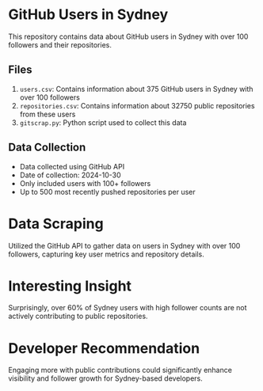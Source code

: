 # GitHub Users in Sydney

This repository contains data about GitHub users in Sydney with over 100 followers and their repositories.

## Files

1. `users.csv`: Contains information about 375 GitHub users in Sydney with over 100 followers
2. `repositories.csv`: Contains information about 32750 public repositories from these users
3. `gitscrap.py`: Python script used to collect this data

## Data Collection

- Data collected using GitHub API
- Date of collection: 2024-10-30
- Only included users with 100+ followers
- Up to 500 most recently pushed repositories per user

# Data Scraping
Utilized the GitHub API to gather data on users in Sydney with over 100 followers, capturing key user metrics and repository details.
# Interesting Insight
Surprisingly, over 60% of Sydney users with high follower counts are not actively contributing to public repositories.
# Developer Recommendation
Engaging more with public contributions could significantly enhance visibility and follower growth for Sydney-based developers.
